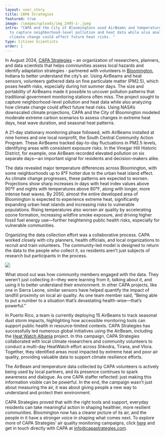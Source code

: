 ```yaml
---
layout: user_story
title: CAPA Strategies
featured: true
image: /images/uploads/img_2495-1-.jpeg
intro: "CAPA and the City of Bloomingtons used AirBeams and temperature sensors
  to capture neighborhood-level pollution and heat data while also analyzing how
  climate change could affect future heat risks. "
type: Citizen Scientists
order: 1
---
```

In August 2024, [CAPA Strategies](https://www.capastrategies.com/) – an organization of researchers, planners, and data scientists that helps communities assess local hazards and identify adaptation strategies - partnered with volunteers in [Bloomington](https://www.capastrategies.com/bloomington-heat-projections), Indiana to better understand the city’s air. Using AirBeams and heat sensors, volunteers gathered data on fine particulate matter (PM2.5), which poses health risks, especially during hot summer days. The size and portability of AirBeams made it possible to uncover pollution patterns that traditional government monitoring stations often miss. The project sought to capture neighborhood-level pollution and heat data while also analyzing how climate change could affect future heat risks. Using NASA’s downscaled climate projections, CAPA and the City of Bloomington modeled moderate extreme carbon scenarios to assess changes in extreme heat days, heat wave duration, and seasonal heat patterns. 

A 21-day stationary monitoring phase followed, with AirBeams installed at nine homes and one local nonprofit, the South Central Community Action Program. These AirBeams tracked day-to-day fluctuations in PM2.5 levels, identifying areas with consistent exposure risks. In the Vinegar Hill Historic District, for example, one AirBeam recorded elevated pollution on six separate days—an important signal for residents and decision-makers alike.

The data revealed major temperature differences across Bloomington, with some neighborhoods up to 8°F hotter due to the urban heat island effect. As climate change progresses, these patterns are expected to worsen. Projections show sharp increases in days with heat index values above 90°F and nights with temperatures above 80°F, along with longer, more intense heat waves. By 2050, almost the entire developed area of Bloomington is expected to experience extreme heat, significantly expanding urban heat islands and increasing risks to vulnerable populations. Rising temperatures also worsen air quality by accelerating ozone formation, increasing wildfire smoke exposure, and driving higher fossil fuel energy use—further heightening public health risks, especially for vulnerable communities. 

Organizing the data collection effort was a collaborative process. CAPA worked closely with city planners, health officials, and local organizations to recruit and train volunteers. The community-led model is designed to return the data to the people who collect it, so residents aren’t just subjects of research but participants in the process.

![](/images/uploads/img_2500-1-.jpeg)

What stood out was how community members engaged with the data. They weren’t just collecting it—they were learning from it, talking about it, and using it to better understand their environment. In other CAPA projects, like one in Sierra Leone, similar sensors have helped quantify the impact of landfill proximity on local air quality. As one team member said, “Being able to put a number to a situation that’s devastating health-wise—that’s powerful.” 

In Puerto Rico, a team is currently deploying 15 AirBeams to track seasonal dust storm impacts, highlighting how accessible monitoring tools can support public health in resource-limited contexts. CAPA Strategies has successfully led numerous global initiatives using the AirBeam, including the [Heat Watch Albania](https://storymaps.arcgis.com/stories/0acc8804f35e4ca9b907bb93e0f1d11c/) project. In this campaign, CAPA Strategies collaborated with local climate researchers and community volunteers to conduct a multi-day HeatWatch effort across Shkodra, Tirana, and Vlora. Together, they identified areas most impacted by extreme heat and poor air quality, providing valuable data to support climate resilience efforts. 

The AirBeam and temperature data collected by CAPA volunteers is actively being used by local partners, and its presence continues to spark awareness and dialogue. As one CAPA staffer reflected: just making this information visible can be powerful. In the end, the campaign wasn’t just about measuring the air, it was about giving people a new way to understand and protect their environment. 

CAPA Strategies proved that with the right tools and support, everyday residents can take meaningful action in shaping healthier, more resilient communities. Bloomington now has a clearer picture of its air, and the people in it have a stronger voice in shaping what comes next. To explore more of CAPA Strategies’ air quality monitoring campaigns, click [here](https://www.capastrategies.com/air-quality-monitoringa01a26eb) and get in touch directly with CAPA at info@capastrategies.com.